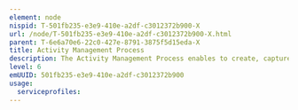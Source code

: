 ```yaml
---
element: node
nispid: T-501fb235-e3e9-410e-a2df-c3012372b900-X
url: /node/T-501fb235-e3e9-410e-a2df-c3012372b900-X.html
parent: T-6e6a70e6-22c0-427e-8791-3875f5d15eda-X
title: Activity Management Process
description: The Activity Management Process enables to create, capture and share knowledge inside Comunities of Interest. Knowledge is something which is not tangible ("An Organisation is managing People who have Knowledge but is not managing Knowledge"). Thus this has to be managed in a specific way in order to be acquired and maintained inside an Organisation;
level: 6
emUUID: 501fb235-e3e9-410e-a2df-c3012372b900
usage:
  serviceprofiles:
---
```


